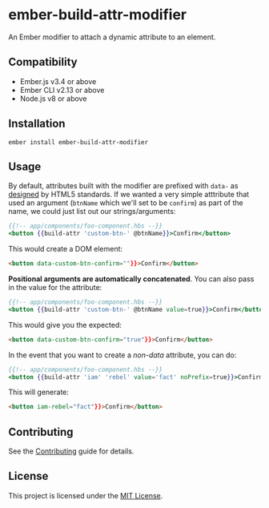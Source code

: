 ember-build-attr-modifier
==============================================================================

An Ember modifier to attach a dynamic attribute to an element.


Compatibility
------------------------------------------------------------------------------

* Ember.js v3.4 or above
* Ember CLI v2.13 or above
* Node.js v8 or above


Installation
------------------------------------------------------------------------------

```
ember install ember-build-attr-modifier
```


Usage
------------------------------------------------------------------------------

By default, attributes built with the modifier are prefixed with `data-` as [designed](https://developer.mozilla.org/en-US/docs/Learn/HTML/Howto/Use_data_attributes) by HTML5 standards. If we wanted a very simple atttribute that used an argument (`btnName` which we'll set to be `confirm`) as part of the name, we could just list out our strings/arguments:

```hbs
{{!-- app/components/foo-component.hbs --}}
<button {{build-attr 'custom-btn-' @btnName}}>Confirm</button>
```

This would create a DOM element:
```html
<button data-custom-btn-confirm=""}}>Confirm</button>
```

**Positional arguments are automatically concatenated**. You can also pass in the value for the attribute:
```hbs
{{!-- app/components/foo-component.hbs --}}
<button {{build-attr 'custom-btn-' @btnName value=true}}>Confirm</button>
```

This would give you the expected:
```html
<button data-custom-btn-confirm="true"}}>Confirm</button>
```

In the event that you want to create a _non-data_ attribute, you can do:
```hbs
{{!-- app/components/foo-component.hbs --}}
<button {{build-attr 'iam' 'rebel' value='fact' noPrefix=true}}>Confirm</button>
```

This will generate:
```html
<button iam-rebel="fact"}}>Confirm</button>
```


Contributing
------------------------------------------------------------------------------

See the [Contributing](CONTRIBUTING.md) guide for details.


License
------------------------------------------------------------------------------

This project is licensed under the [MIT License](LICENSE.md).
